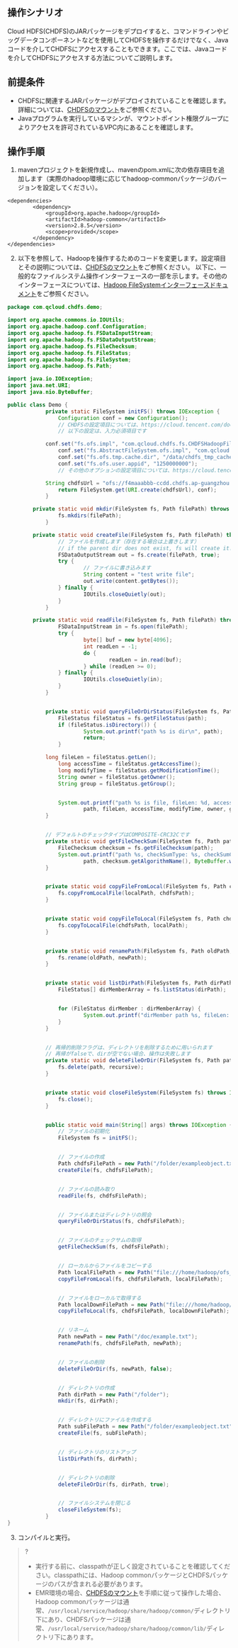 ## 操作シナリオ

Cloud HDFS(CHDFS)のJARパッケージをデプロイすると、コマンドラインやビッグデータコンポーネントなどを使用してCHDFSを操作するだけでなく、Javaコードを介してCHDFSにアクセスすることもできます。ここでは、Javaコードを介してCHDFSにアクセスする方法についてご説明します。

## 前提条件

- CHDFSに関連するJARパッケージがデプロイされていることを確認します。詳細については、[CHDFSのマウント](https://intl.cloud.tencent.com/document/product/1106/41965)をご参照ください。
- Javaプログラムを実行しているマシンが、マウントポイント権限グループによりアクセスを許可されているVPC内にあることを確認します。

## 操作手順

1. mavenプロジェクトを新規作成し、mavenのpom.xmlに次の依存項目を追加します（実際のhadoop環境に応じてhadoop-commonパッケージのバージョンを設定してください）。
```plaintext
<dependencies>
        <dependency>
            <groupId>org.apache.hadoop</groupId>
            <artifactId>hadoop-common</artifactId>
            <version>2.8.5</version>
            <scope>provided</scope>
        </dependency>
</dependencies>
```
2. 以下を参照して、Hadoopを操作するためのコードを変更します。設定項目とその説明については、[CHDFSのマウント](https://intl.cloud.tencent.com/document/product/1106/41965)をご参照ください。
以下に、一般的なファイルシステム操作インターフェースの一部を示します。その他のインターフェースについては、[Hadoop FileSystemインターフェースドキュメント](https://hadoop.apache.org/docs/r2.8.2/api/org/apache/hadoop/fs/FileSystem.html)をご参照ください。
```java
package com.qcloud.chdfs.demo;

import org.apache.commons.io.IOUtils;
import org.apache.hadoop.conf.Configuration;
import org.apache.hadoop.fs.FSDataInputStream;
import org.apache.hadoop.fs.FSDataOutputStream;
import org.apache.hadoop.fs.FileChecksum;
import org.apache.hadoop.fs.FileStatus;
import org.apache.hadoop.fs.FileSystem;
import org.apache.hadoop.fs.Path;

import java.io.IOException;
import java.net.URI;
import java.nio.ByteBuffer;

public class Demo {
			private static FileSystem initFS() throws IOException {
				Configuration conf = new Configuration();
				// CHDFSの設定項目については、https://cloud.tencent.com/document/product/1105/36368をご参照ください
				// 以下の設定は、入力必須項目です

			conf.set("fs.ofs.impl", "com.qcloud.chdfs.fs.CHDFSHadoopFileSystemAdapter");
				conf.set("fs.AbstractFileSystem.ofs.impl", "com.qcloud.chdfs.fs.CHDFSDelegateFSAdapter");
				conf.set("fs.ofs.tmp.cache.dir", "/data/chdfs_tmp_cache");
				conf.set("fs.ofs.user.appid", "1250000000");
				// その他のオプションの設定項目については、https://cloud.tencent.com/document/product/1105/36368をご参照ください 

			String chdfsUrl = "ofs://f4maaabbb-ccdd.chdfs.ap-guangzhou.myqcloud.com/";
				return FileSystem.get(URI.create(chdfsUrl), conf);
			}

		private static void mkdir(FileSystem fs, Path filePath) throws IOException {
				fs.mkdirs(filePath);
			}

		private static void createFile(FileSystem fs, Path filePath) throws IOException {
				// ファイルを作成します（存在する場合は上書きします）
				// if the parent dir does not exist, fs will create it!
				FSDataOutputStream out = fs.create(filePath, true);
				try {
						// ファイルに書き込みます
						String content = "test write file";
						out.write(content.getBytes());
				} finally {
						IOUtils.closeQuietly(out);
				}
			}

		private static void readFile(FileSystem fs, Path filePath) throws IOException {
				FSDataInputStream in = fs.open(filePath);
				try {
						byte[] buf = new byte[4096];
						int readLen = -1;
						do {
								readLen = in.read(buf);
						} while (readLen >= 0);
				} finally {
						IOUtils.closeQuietly(in);
				}
			}


			private static void queryFileOrDirStatus(FileSystem fs, Path path) throws IOException {
				FileStatus fileStatus = fs.getFileStatus(path);
				if (fileStatus.isDirectory()) {
						System.out.printf("path %s is dir\n", path);
						return;
				}

			long fileLen = fileStatus.getLen();
				long accessTime = fileStatus.getAccessTime();
				long modifyTime = fileStatus.getModificationTime();
				String owner = fileStatus.getOwner();
				String group = fileStatus.getGroup();


				System.out.printf("path %s is file, fileLen: %d, accessTime: %d, modifyTime: %d, owner: %s, group: %s\n",
						path, fileLen, accessTime, modifyTime, owner, group);
			}


			// デフォルトのチェックタイプはCOMPOSITE-CRC32Cです
			private static void getFileCheckSum(FileSystem fs, Path path) throws IOException {
				FileChecksum checksum = fs.getFileChecksum(path);
				System.out.printf("path %s, checkSumType: %s, checkSumCrcVal: %d\n",
						path, checksum.getAlgorithmName(), ByteBuffer.wrap(checksum.getBytes()).getInt());
			}


			private static void copyFileFromLocal(FileSystem fs, Path chdfsPath, Path localPath) throws  IOException {
				fs.copyFromLocalFile(localPath, chdfsPath);
			}


			private static void copyFileToLocal(FileSystem fs, Path chdfsPath, Path localPath) throws  IOException {
				fs.copyToLocalFile(chdfsPath, localPath);
			}


			private static void renamePath(FileSystem fs, Path oldPath, Path newPath) throws IOException {
				fs.rename(oldPath, newPath);
			}


			private static void listDirPath(FileSystem fs, Path dirPath) throws IOException {
				FileStatus[] dirMemberArray = fs.listStatus(dirPath);


				for (FileStatus dirMember : dirMemberArray) {
						System.out.printf("dirMember path %s, fileLen: %d\n", dirMember.getPath(), dirMember.getLen());
				}
			}


			// 再帰的削除フラグは、ディレクトリを削除するために用いられます
			// 再帰がfalseで、dirが空でない場合、操作は失敗します
			private static void deleteFileOrDir(FileSystem fs, Path path, boolean recursive) throws IOException {
				fs.delete(path, recursive);
			}


			private static void closeFileSystem(FileSystem fs) throws IOException {
				fs.close();
			}


			public static void main(String[] args) throws IOException {
				// ファイルの初期化
				FileSystem fs = initFS();


				// ファイルの作成
				Path chdfsFilePath = new Path("/folder/exampleobject.txt");
				createFile(fs, chdfsFilePath);


				// ファイルの読み取り
				readFile(fs, chdfsFilePath);


				// ファイルまたはディレクトリの照会
				queryFileOrDirStatus(fs, chdfsFilePath);


				// ファイルのチェックサムの取得
				getFileCheckSum(fs, chdfsFilePath);


				// ローカルからファイルをコピーする
				Path localFilePath = new Path("file:///home/hadoop/ofs_demo/data/exampleobject.txt");
				copyFileFromLocal(fs, chdfsFilePath, localFilePath);


				// ファイルをローカルで取得する
				Path localDownFilePath = new Path("file:///home/hadoop/ofs_demo/data/exampleobject.txt");
				copyFileToLocal(fs, chdfsFilePath, localDownFilePath);


				// リネーム
				Path newPath = new Path("/doc/example.txt");
				renamePath(fs, chdfsFilePath, newPath);


				// ファイルの削除
				deleteFileOrDir(fs, newPath, false);


				// ディレクトリの作成
				Path dirPath = new Path("/folder");
				mkdir(fs, dirPath);


				// ディレクトリにファイルを作成する
				Path subFilePath = new Path("/folder/exampleobject.txt");
				createFile(fs, subFilePath);


				// ディレクトリのリストアップ
				listDirPath(fs, dirPath);


				// ディレクトリの削除
				deleteFileOrDir(fs, dirPath, true);


				// ファイルシステムを閉じる
				closeFileSystem(fs);
			}
}
```
3. コンパイルと実行。
>? 
> - 実行する前に、classpathが正しく設定されていることを確認してください。classpathには、Hadoop commonパッケージとCHDFSパッケージのパスが含まれる必要があります。
> - EMR環境の場合、[CHDFSのマウント](https://intl.cloud.tencent.com/document/product/1106/41965)を手順に従って操作した場合、Hadoop commonパッケージは通常、`/usr/local/service/hadoop/share/hadoop/common/`ディレクトリ下にあり、CHDFSパッケージは通常、`/usr/local/service/hadoop/share/hadoop/common/lib/`ディレクトリ下にあります。
> 



